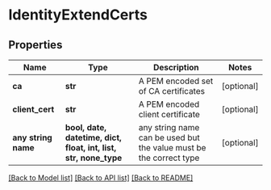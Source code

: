 # IdentityExtendCerts


## Properties
Name | Type | Description | Notes
------------ | ------------- | ------------- | -------------
**ca** | **str** | A PEM encoded set of CA certificates | [optional] 
**client_cert** | **str** | A PEM encoded client certificate | [optional] 
**any string name** | **bool, date, datetime, dict, float, int, list, str, none_type** | any string name can be used but the value must be the correct type | [optional]

[[Back to Model list]](../README.md#documentation-for-models) [[Back to API list]](../README.md#documentation-for-api-endpoints) [[Back to README]](../README.md)


